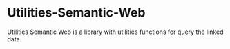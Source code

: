 # Utilities-Semantic-Web
Utilities Semantic Web is a library with utilities functions for query the linked data. 
